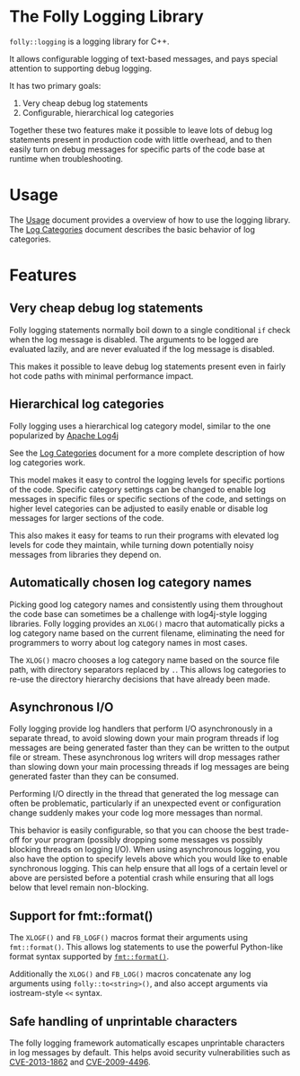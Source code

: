 # The Folly Logging Library

`folly::logging` is a logging library for C++.

It allows configurable logging of text-based messages, and pays special
attention to supporting debug logging.

It has two primary goals:

1. Very cheap debug log statements
2. Configurable, hierarchical log categories

Together these two features make it possible to leave lots of debug log
statements present in production code with little overhead, and to then easily
turn on debug messages for specific parts of the code base at runtime when
troubleshooting.

# Usage

The [Usage](Usage.md) document provides a overview of how to use the logging
library.  The [Log Categories](LogCategories.md) document describes the basic
behavior of log categories.

# Features

## Very cheap debug log statements

Folly logging statements normally boil down to a single conditional `if` check
when the log message is disabled.  The arguments to be logged are evaluated
lazily, and are never evaluated if the log message is disabled.

This makes it possible to leave debug log statements present even in fairly hot
code paths with minimal performance impact.

## Hierarchical log categories

Folly logging uses a hierarchical log category model, similar to the one
popularized by [Apache Log4j](https://logging.apache.org/log4j/)

See the [Log Categories](LogCategories.md) document for a more complete
description of how log categories work.

This model makes it easy to control the logging levels for specific portions of
the code.  Specific category settings can be changed to enable log messages in
specific files or specific sections of the code, and settings on higher level
categories can be adjusted to easily enable or disable log messages for larger
sections of the code.

This also makes it easy for teams to run their programs with elevated log
levels for code they maintain, while turning down potentially noisy messages
from libraries they depend on.

## Automatically chosen log category names

Picking good log category names and consistently using them throughout the code
base can sometimes be a challenge with log4j-style logging libraries.  Folly
logging provides an `XLOG()` macro that automatically picks a log category name
based on the current filename, eliminating the need for programmers to worry
about log category names in most cases.

The `XLOG()` macro chooses a log category name based on the source file path,
with directory separators replaced by `.`.  This allows log categories to
re-use the directory hierarchy decisions that have already been made.

## Asynchronous I/O

Folly logging provide log handlers that perform I/O asynchronously in a
separate thread, to avoid slowing down your main program threads if log
messages are being generated faster than they can be written to the output file
or stream.  These asynchronous log writers will drop messages rather than
slowing down your main processing threads if log messages are being generated
faster than they can be consumed.

Performing I/O directly in the thread that generated the log message can often
be problematic, particularly if an unexpected event or configuration change
suddenly makes your code log more messages than normal.

This behavior is easily configurable, so that you can choose the best trade-off
for your program (possibly dropping some messages vs possibly blocking threads
on logging I/O). When using asynchronous logging, you also have the option to
specify levels above which you would like to enable synchronous logging.
This can help ensure that all logs of a certain level or above are persisted
before a potential crash while ensuring that all logs below that level remain
non-blocking.

## Support for fmt::format()

The `XLOGF()` and `FB_LOGF()` macros format their arguments using
`fmt::format()`.  This allows log statements to use the powerful Python-like
format syntax supported by
[`fmt::format()`](https://fmt.dev/latest/syntax.html).

Additionally the `XLOG()` and `FB_LOG()` macros concatenate any log arguments
using `folly::to<string>()`, and also accept arguments via iostream-style `<<`
syntax.

## Safe handling of unprintable characters

The folly logging framework automatically escapes unprintable characters in log
messages by default.  This helps avoid security vulnerabilities such as
[CVE-2013-1862](https://cve.mitre.org/cgi-bin/cvename.cgi?name=CVE-2013-1862)
and
[CVE-2009-4496](https://cve.mitre.org/cgi-bin/cvename.cgi?name=CVE-2009-4496).

